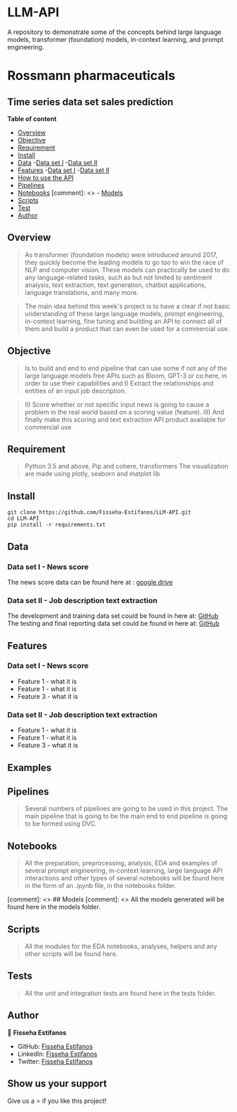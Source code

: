 # LLM-API
A repository to demonstrate some of the concepts behind large language models, transformer (foundation) models, in-context learning, and prompt engineering.

# Rossmann pharmaceuticals
## Time series data set sales prediction

**Table of content**

- [Overview](#overview)
- [Objective](#objective)
- [Requirement](#requirement)
- [Install](#install)
- [Data](#data)
    -[Data set I](#data-set-i---news-score)
    -[Data set II](#data-set-ii---job-description-text-extraction)
- [Features](#features)
    -[Data set I](#data-set-i---news-score)
    -[Data set II](#data-set-ii---job-description-text-extraction)
- [How to use the API](#examples)
- [Pipelines](#pipelines)
- [Notebooks](#notebooks)
[comment]: <> - [Models](#models)
- [Scripts](#scripts)
- [Test](#test)
- [Author](#author)



## Overview
> As transformer (foundation models) were introduced around 2017, they quickly become the leading models to go too to win the race of NLP and computer vision. These models can practically be used to do any language-related tasks, such as but not limited to sentiment analysis, text extraction, text generation, chatbot applications, language translations, and many more.

> The main idea behind this week's project is to have a clear if not basic understanding of these large language models, prompt engineering, in-context learning, fine tuning and building an API to connect all of them and build a product that can even be used for a commercial use.


## Objective
> Is to build and end to end pipeline that can use some if not any of the large language models free APIs
> such as Bloom, GPT-3 or co:here, in order to use their capabilities and 
> I) Extract the relationships and entities of an input job description.




> II) Score whether or not specific input news is going to cause a problem in the real world based on a scoring value (feature).
> III) And finally make this scoring and text extraction API product available for commercial use


## Requirement
> Python 3.5 and above, Pip and cohere, transformers
> The visualization are made using plotly, seaborn and matplot lib


## Install

```
git clone https://github.com/Fisseha-Estifanos/LLM-API.git
cd LLM-API
pip install -r requirements.txt
```


## Data

### Data set I - News score
The news score data can be found here at : [google drive](https://docs.google.com/spreadsheets/d/19N_K6SnIm0FylD2TBs-5y3WeSgdveb3J/edit?usp=sharing&ouid=108085860825615283789&rtpof=true&sd=true)

### Data set II - Job description text extraction
The development and training data set could be found in here at: [GitHub](https://github.com/walidamamou/relation_extraction_transformer/blob/main/relations_dev.txt)
The testing and final reporting data set could be found in here at: [GitHub](https://github.com/walidamamou/relation_extraction_transformer/blob/main/relations_test.txt)

## Features

### Data set I - News score
- Feature 1 - what it is
- Feature 1 - what it is
- Feature 3 - what it is

### Data set II - Job description text extraction
- Feature 1 - what it is
- Feature 1 - what it is
- Feature 3 - what it is

## Examples
>
>
>

## Pipelines
> Several numbers of pipelines are going to be used in this project. The main pipeline that is going to be the main end to end pipeline is going to be formed using DVC.  

## Notebooks











> All the preparation, preprocessing, analysis, EDA and examples of several prompt engineering, in-context learning, large language API interactions and other types of several notebooks will be found here in the form of an .ipynb file, in the notebooks folder.


[comment]: <> ## Models
[comment]: <> All the models generated will be found here in the models folder.


## Scripts
> All the modules for the EDA notebooks, analyses, helpers and any other scripts will be found here.


## Tests


> All the unit and integration tests are found here in the tests folder.













## Author










👤 **Fisseha Estifanos**

- GitHub: [Fisseha Estifanos](https://github.com/fisseha-estifanos)
- LinkedIn: [Fisseha Estifanos](https://www.linkedin.com/in/fisseha-estifanos-109ba6199/)
- Twitter: [Fisseha Estifanos](https://twitter.com/f0x__tr0t)










## Show us your support


Give us a ⭐ if you like this project!










